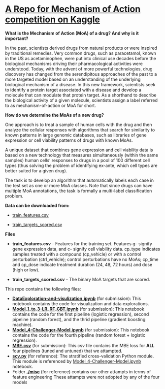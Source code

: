 # [A Repo for Mechanism of Action competition on Kaggle](https://www.kaggle.com/c/lish-moa)

**What is the Mechanism of Action (MoA) of a drug? And why is it important?**

In the past, scientists derived drugs from natural products or were inspired by traditional remedies. Very common drugs, such as paracetamol, known in the US as acetaminophen, were put into clinical use decades before the biological mechanisms driving their pharmacological activities were understood. Today, with the advent of more powerful technologies, drug discovery has changed from the serendipitous approaches of the past to a more targeted model based on an understanding of the underlying biological mechanism of a disease. In this new framework, scientists seek to identify a protein target associated with a disease and develop a molecule that can modulate that protein target. As a shorthand to describe the biological activity of a given molecule, scientists assign a label referred to as mechanism-of-action or MoA for short.

**How do we determine the MoAs of a new drug?**

One approach is to treat a sample of human cells with the drug and then analyze the cellular responses with algorithms that search for similarity to known patterns in large genomic databases, such as libraries of gene expression or cell viability patterns of drugs with known MoAs.

A unique dataset that combines gene expression and cell viability data is based on a new technology that measures simultaneously (within the same samples) human cells’ responses to drugs in a pool of 100 different cell types (thus solving the problem of identifying ex-ante, which cell types are better suited for a given drug). 

The task is to develop an algorithm that automatically labels each case in the test set as one or more MoA classes. Note that since drugs can have multiple MoA annotations, the task is formally a multi-label classification problem.

**Data can be downloaded from:**

* [train_features.csv](https://www.kaggle.com/c/lish-moa/data?select=train_features.csv)

* [train_targets_scored.csv](https://www.kaggle.com/c/lish-moa/data?select=train_targets_scored.csv)

**Files**

* **train_features.csv** - Features for the training set. Features g- signify gene expression data, and c- signify cell viability data. cp_type indicates samples treated with a compound (cp_vehicle) or with a control perturbation (ctrl_vehicle); control perturbations have no MoAs; cp_time and cp_dose indicate treatment duration (24, 48, 72 hours) and dose (high or low).

* **train_targets_scored.csv** - The binary MoA targets that are scored.

This repo contains the following files:
* **[DataExploration-and-visulization.ipynb](DataExploration-and-visulization.ipynb)** (for submission): This notebook contains the code for visualization and data explorations.
* **[Model_1_to_3-LR_RF_GBT.ipynb](Model_1_to_3-LR_RF_GBT.ipynb)** (for submission): This notebook contains the code for the first pipeline (logistic regression), second pipeline (random forest), and the thrid pipeline (gradient boosting machine).
* **[Model_4-Challenger-Model.ipynb](Model_4-Challenger-Model.ipynb)** (for submission): This notebook contains the code for the fourth pipeline (random forest + logistic regression).
* **[MBE.csv](MBE.csv)** (for submission): This csv file contains the MBE loss for **ALL** four pipelines (tuned and untuned) that we attampted.
* **[scv.py](scv.py)** (for reference): The stratified cross-validation Python module. This module is referenced by [Model_4-Challenger-Model.ipynb](Model_4-Challenger-Model.ipynb) notebook.
* Folder **[./misc](./misc)** (for reference) contains our other attampts in terms of feature engineering  These attampts were not adopted by any of the four models



